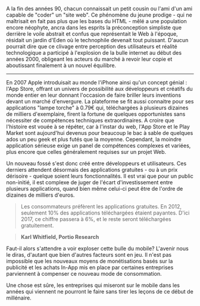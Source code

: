 A la fin des années 90, chacun connaissait un petit cousin ou l'ami d'un ami capable de "coder" un "site web". Ce phénomène du jeune prodige - qui ne maîtrisait en fait pas plus que les bases du HTML - mêlé a une population encore néophyte, ancra dans les esprits la préconception simpliste que derrière le voile abstrait et confus que représentait le Web à l'époque, résidait un jardin d'Eden où le technophile devenait tout puissant.
D'aucun pourrait dire que ce clivage entre perception des utilisateurs et réalité technologique a participé à l'explosion de la bulle internet au début des années 2000, obligeant les acteurs du marché à revoir leur copie et aboutissant finalement à un nouvel équilibre.

---

En 2007 Apple introduisait au monde l'iPhone ainsi qu'un concept génial : l'App Store, offrant un univers de possibilité aux développeurs et créatifs du monde entier en leur donnant l'occasion de faire briller leurs inventions devant un marché d'envergure.
La plateforme se fit aussi connaitre pour ses applications "lampe torche" à 0.79€ qui, téléchargées à plusieurs dizaines de milliers d'exemplaire, firent la fortune de quelques opportunistes sans nécessiter de compétences techniques extraordinaires. A croire que l'histoire est vouée à se répéter, car à l'instar du web, l'App Store et le Play Market sont aujourd'hui devenus pour beaucoup le bac à sable de quelques ados un peu geek et plus futés que la moyenne. Cependant, la moindre application sérieuse exige un panel de compétences complexes et variées, plus encore que celles généralement requises sur un projet Web.

Un nouveau fossé s'est donc créé entre développeurs et utilisateurs. Ces derniers attendent désormais des applications gratuites - ou à un prix dérisoire - quelque soient leurs fonctionnalités. Il est vrai que pour un public non-initié, il est complexe de juger de l'écart d'investissement entre plusieurs applications, quand bien même celui-ci peut être de l'ordre de dizaines de milliers d'euros.

>Les consommateurs préfèrent les applications gratuites. En 2012, seulement 10% des applications téléchargées étaient payantes. D'ici 2017, ce chiffre passera à 6%, et le reste seront téléchargées gratuitement.

>**Karl Whitfield, Portio Research**

Faut-il alors s'attendre a voir exploser cette bulle du mobile? L'avenir nous le diras, d'autant que bien d'autres facteurs sont en jeu. Il n'est pas impossible que les nouveaux moyens de monétisations basés sur la publicité et les achats In-App mis en place par certaines entreprises parviennent à compenser ce nouveau mode de consommation.

Une chose est sûre, les entreprises qui miseront sur le mobile dans les années qui viennent ne pourront le faire sans tirer les leçons de ce début de millénaire.

